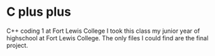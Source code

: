 # C plus plus 
C++ coding 1 at Fort Lewis College 
I took this class my junior year of highschool at Fort Lewis College. The only files I could find are the final project.
